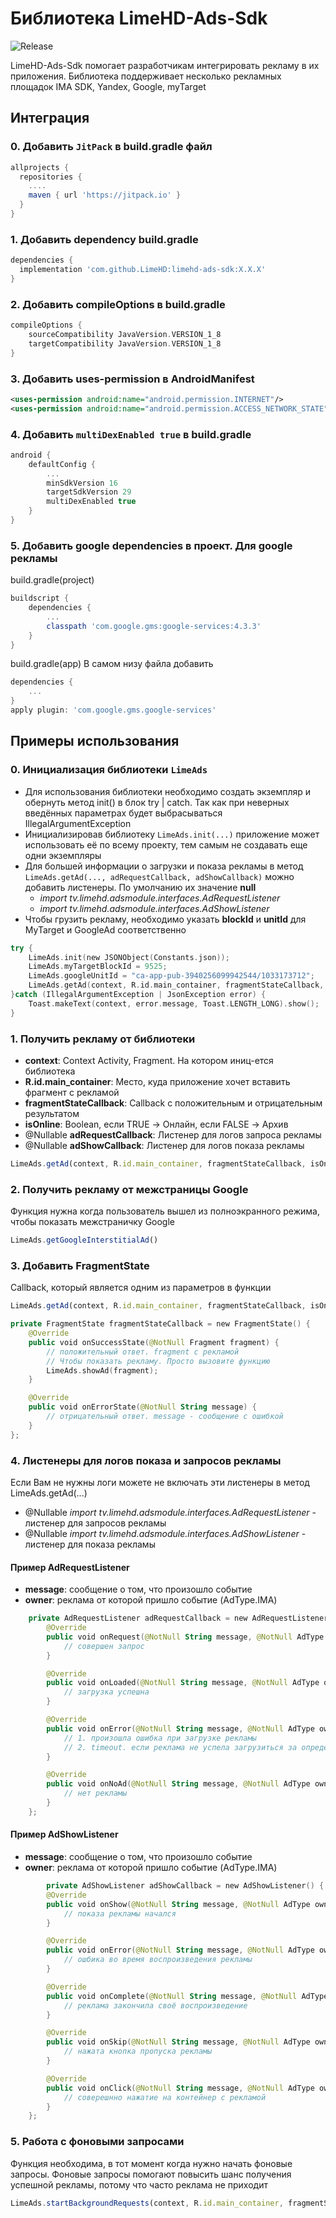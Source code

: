 # Библиотека LimeHD-Ads-Sdk

![Release](https://img.shields.io/github/v/release/LimeHD/limehd-ads-sdk)

LimeHD-Ads-Sdk помогает разработчикам интегрировать рекламу в их приложения. Библиотека поддерживает несколько рекламных площадок IMA SDK, Yandex, Google, myTarget

## Интеграция

### 0. Добавить `JitPack` в build.gradle файл
``` gradle
allprojects {
  repositories {
    ....
    maven { url 'https://jitpack.io' }
  }
}
```

### 1. Добавить dependency build.gradle
``` gradle
dependencies {
  implementation 'com.github.LimeHD:limehd-ads-sdk:X.X.X'
}
```

### 2. Добавить compileOptions в build.gradle
``` gradle
compileOptions {
    sourceCompatibility JavaVersion.VERSION_1_8
    targetCompatibility JavaVersion.VERSION_1_8
}
```

### 3. Добавить uses-permission в AndroidManifest
``` xml
<uses-permission android:name="android.permission.INTERNET"/>
<uses-permission android:name="android.permission.ACCESS_NETWORK_STATE"/>
```

### 4. Добавить `multiDexEnabled true` в build.gradle
``` gradle
android {
    defaultConfig {
        ...
        minSdkVersion 16
        targetSdkVersion 29
        multiDexEnabled true
    }
}
```

### 5. Добавить google dependencies в проект. Для google рекламы
build.gradle(project)
``` gradle
buildscript {
    dependencies {
        ...
        classpath 'com.google.gms:google-services:4.3.3'
    }
}
```
build.gradle(app)
В самом низу файла добавить
``` gradle
dependencies {
    ...
}
apply plugin: 'com.google.gms.google-services'
```

## Примеры использования
### 0. Инициализация библиотеки `LimeAds`
- Для использования библиотеки необходимо создать экземпляр и обернуть метод init() в блок try | catch. Так как при неверных введённых параметрах будет выбрасываться IllegalArgumentException
- Инициализировав библиотеку `LimeAds.init(...)` приложение может использовать её по всему проекту, тем самым не создавать еще одни экземпляры
- Для большей информации о загрузки и показа рекламы в метод `LimeAds.getAd(..., adRequestCallback, adShowCallback)` можно добавить листенеры. По умолчанию их значение **null**
  - *import tv.limehd.adsmodule.interfaces.AdRequestListener*
  - *import tv.limehd.adsmodule.interfaces.AdShowListener*
- Чтобы грузить рекламу, необходимо указать **blockId** и **unitId** для MyTarget и GoogleAd соответственно
``` kotlin
try {
    LimeAds.init(new JSONObject(Constants.json));
    LimeAds.myTargetBlockId = 9525;
    LimeAds.googleUnitId = "ca-app-pub-3940256099942544/1033173712";
    LimeAds.getAd(context, R.id.main_container, fragmentStateCallback, isOnline, null, null);
}catch (IllegalArgumentException | JsonException error) {
    Toast.makeText(context, error.message, Toast.LENGTH_LONG).show();
}
```
### 1. Получить рекламу от библиотеки
- **context**: Context Activity, Fragment. На котором иниц-ется библиотека
- **R.id.main_container**: Место, куда приложение хочет вставить фрагмент с рекламой
- **fragmentStateCallback**: Callback с положительным и отрицательным результатом
- **isOnline**: Boolean, если TRUE -> Онлайн, если FALSE -> Архив
- @Nullable **adRequestCallback**: Листенер для логов запроса рекламы
- @Nullable **adShowCallback**: Листенер для логов показа рекламы
``` js
LimeAds.getAd(context, R.id.main_container, fragmentStateCallback, isOnline, adRequestCallback, adShowCallback);
```

### 2. Получить рекламу от межстраницы Google
Функция нужна когда пользователь вышел из полноэкранного режима, чтобы показать межстраничку Google
``` js
LimeAds.getGoogleInterstitialAd()
```

### 3. Добавить FragmentState
Callback, который является одним из параметров в функции 
``` js
LimeAds.getAd(context, R.id.main_container, fragmentStateCallback, isOnline, adRequestCallback, adShowCallback);
```
``` kotlin
private FragmentState fragmentStateCallback = new FragmentState() {
    @Override
    public void onSuccessState(@NotNull Fragment fragment) {
        // положительный ответ. fragment с рекламой
        // Чтобы показать рекламу. Просто вызовите функцию
        LimeAds.showAd(fragment);
    }

    @Override
    public void onErrorState(@NotNull String message) {
        // отрицательный ответ. message - сообщение с ошибкой
    }
};
```
### 4. Листенеры для логов показа и запросов рекламы
Если Вам не нужны логи можете не включать эти листенеры в метод LimeAds.getAd(...)
  - @Nullable *import tv.limehd.adsmodule.interfaces.AdRequestListener*  - листенер для запросов рекламы
  - @Nullable *import tv.limehd.adsmodule.interfaces.AdShowListener*   - листенер для показа рекламы
#### Пример AdRequestListener
- **message**: сообщение о том, что произошло событие
- **owner**: реклама от которой пришло событие (AdType.IMA)
``` kotlin
    private AdRequestListener adRequestCallback = new AdRequestListener() {
        @Override
        public void onRequest(@NotNull String message, @NotNull AdType owner) {
            // совершен запрос
        }

        @Override
        public void onLoaded(@NotNull String message, @NotNull AdType owner) {
            // загрузка успешна
        }

        @Override
        public void onError(@NotNull String message, @NotNull AdType owner) {
            // 1. произошла ошибка при загрузке рекламы
            // 2. timeout. если реклама не успела загрузиться за определённое время
        }

        @Override
        public void onNoAd(@NotNull String message, @NotNull AdType owner) {
            // нет рекламы
        }
    };
```
#### Пример AdShowListener
- **message**: сообщение о том, что произошло событие
- **owner**: реклама от которой пришло событие (AdType.IMA)
``` kotlin
        private AdShowListener adShowCallback = new AdShowListener() {
        @Override
        public void onShow(@NotNull String message, @NotNull AdType owner) {
            // показа рекламы начался
        }

        @Override
        public void onError(@NotNull String message, @NotNull AdType owner) {
            // ошбика во время воспроизведения рекламы
        }

        @Override
        public void onComplete(@NotNull String message, @NotNull AdType owner) {
            // реклама закончила своё воспроизведение
        }

        @Override
        public void onSkip(@NotNull String message, @NotNull AdType owner) {
            // нажата кнопка пропуска рекламы
        }

        @Override
        public void onClick(@NotNull String message, @NotNull AdType owner) {
            // соверешнно нажатие на контейнер с рекламой
        }
    };
```

### 5. Работа с фоновыми запросами
Функция необходима, в тот момент когда нужно начать фоновые запросы. Фоновые запросы помогают повысить шанс получения успешной рекламы, потому что часто реклама не приходит
``` js
LimeAds.startBackgroundRequests(context, R.id.main_container, fragmentStateCallback, adRequestCallback, adShowCallback);
```
